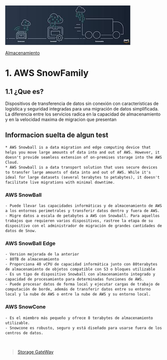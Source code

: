 ![Amazon SnowFamily](../../00_assets/Almacenamiento/snowfamily-logo.jpeg)

[Almacenamiento](../../2-Almacenamiento/)

# 1. AWS SnowFamily

## 1.1 ¿Que es?

Dispositivos de transferencia de datos sin conexión con características de logística y seguridad integradas para una migración de datos simplificada.
La diferencia entre los servicios radica en la capacidad de almacenamiento y en la velocidad maxima de migracion que presentan

## Informacion suelta de algun test

    * AWS Snowball is a data migration and edge computing device that helps you move large amounts of data into and out of AWS. However, it doesn't provide seamless extension of on-premises storage into the AWS Cloud.
    * AWS Snowball is a data transport solution that uses secure devices to transfer large amounts of data into and out of AWS. While it's ideal for large datasets (several terabytes to petabytes), it doesn't facilitate live migrations with minimal downtime.


### AWS SnowBall

    - Puede llevar las capacidades informáticas y de almacenamiento de AWS a los entornos perimetrales y transferir datos dentro y fuera de AWS.
    - Migre datos a escala de petabytes a AWS con Snowball. Para aquellos trabajos que requieren varios dispositivos, rastree la etapa de su dispositivo con el administrador de migración de grandes cantidades de datos de Snow.

### AWS SnowBall Edge

    - Version mejorada de la anterior
    - 80TB de almacenamiento
    - Proporciona 40 vCPU de capacidad informática junto con 80terabytes de almacenamiento de objetos compatible con S3 o bloques utilizable
    - Es un tipo de dispositivo Snowball con almacenamiento integrado y capacidad de procesamiento para determinadas funciones de AWS. 
    - Puede procesar datos de forma local y ejecutar cargas de trabajo de computación de borde, además de transferir datos entre su entorno local y la nube de AWS o entre la nube de AWS y su entorno local.

### AWS SnowCone 

    - Es el miembro más pequeño y ofrece 8 terabytes de almacenamiento utilizable. 
    - Snowcone es robusto, seguro y está diseñado para usarse fuera de los centros de datos.

<br/>

> [Storage GateWay](./Storage_Gateway.md)

<br/>